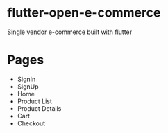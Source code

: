# flutter-open-e-commerce
Single vendor e-commerce built with flutter
# Pages
- SignIn 
- SignUp
- Home 
- Product List
- Product Details
- Cart
- Checkout
